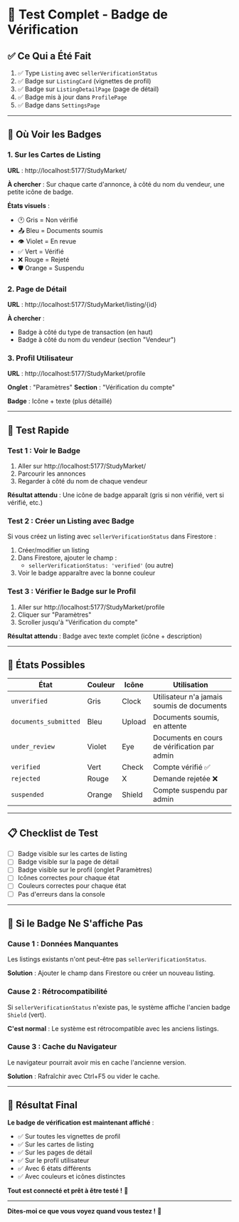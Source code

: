 # 🧪 Test Complet - Badge de Vérification

## ✅ Ce Qui a Été Fait

1. ✅ Type `Listing` avec `sellerVerificationStatus`
2. ✅ Badge sur `ListingCard` (vignettes de profil)
3. ✅ Badge sur `ListingDetailPage` (page de détail)
4. ✅ Badge mis à jour dans `ProfilePage`
5. ✅ Badge dans `SettingsPage`

---

## 🎯 Où Voir les Badges

### 1. Sur les Cartes de Listing
**URL** : http://localhost:5177/StudyMarket/

**À chercher** : Sur chaque carte d'annonce, à côté du nom du vendeur, une petite icône de badge.

**États visuels** :
- 🕐 Gris = Non vérifié
- 📤 Bleu = Documents soumis
- 👁️ Violet = En revue
- ✅ Vert = Vérifié
- ❌ Rouge = Rejeté
- 🛡️ Orange = Suspendu

### 2. Page de Détail
**URL** : http://localhost:5177/StudyMarket/listing/{id}

**À chercher** : 
- Badge à côté du type de transaction (en haut)
- Badge à côté du nom du vendeur (section "Vendeur")

### 3. Profil Utilisateur
**URL** : http://localhost:5177/StudyMarket/profile

**Onglet** : "Paramètres"
**Section** : "Vérification du compte"

**Badge** : Icône + texte (plus détaillé)

---

## 🧪 Test Rapide

### Test 1 : Voir le Badge
1. Aller sur http://localhost:5177/StudyMarket/
2. Parcourir les annonces
3. Regarder à côté du nom de chaque vendeur

**Résultat attendu** : Une icône de badge apparaît (gris si non vérifié, vert si vérifié, etc.)

### Test 2 : Créer un Listing avec Badge
Si vous créez un listing avec `sellerVerificationStatus` dans Firestore :

1. Créer/modifier un listing
2. Dans Firestore, ajouter le champ :
   - `sellerVerificationStatus: 'verified'` (ou autre)
3. Voir le badge apparaître avec la bonne couleur

### Test 3 : Vérifier le Badge sur le Profil
1. Aller sur http://localhost:5177/StudyMarket/profile
2. Cliquer sur "Paramètres"
3. Scroller jusqu'à "Vérification du compte"

**Résultat attendu** : Badge avec texte complet (icône + description)

---

## 🎨 États Possibles

| État | Couleur | Icône | Utilisation |
|------|---------|-------|-------------|
| `unverified` | Gris | Clock | Utilisateur n'a jamais soumis de documents |
| `documents_submitted` | Bleu | Upload | Documents soumis, en attente |
| `under_review` | Violet | Eye | Documents en cours de vérification par admin |
| `verified` | Vert | Check | Compte vérifié ✅ |
| `rejected` | Rouge | X | Demande rejetée ❌ |
| `suspended` | Orange | Shield | Compte suspendu par admin |

---

## 📋 Checklist de Test

- [ ] Badge visible sur les cartes de listing
- [ ] Badge visible sur la page de détail
- [ ] Badge visible sur le profil (onglet Paramètres)
- [ ] Icônes correctes pour chaque état
- [ ] Couleurs correctes pour chaque état
- [ ] Pas d'erreurs dans la console

---

## 🐛 Si le Badge Ne S'affiche Pas

### Cause 1 : Données Manquantes
Les listings existants n'ont peut-être pas `sellerVerificationStatus`.

**Solution** : Ajouter le champ dans Firestore ou créer un nouveau listing.

### Cause 2 : Rétrocompatibilité
Si `sellerVerificationStatus` n'existe pas, le système affiche l'ancien badge `Shield` (vert).

**C'est normal** : Le système est rétrocompatible avec les anciens listings.

### Cause 3 : Cache du Navigateur
Le navigateur pourrait avoir mis en cache l'ancienne version.

**Solution** : Rafraîchir avec Ctrl+F5 ou vider le cache.

---

## 🎉 Résultat Final

**Le badge de vérification est maintenant affiché** :
- ✅ Sur toutes les vignettes de profil
- ✅ Sur les cartes de listing
- ✅ Sur les pages de détail
- ✅ Sur le profil utilisateur
- ✅ Avec 6 états différents
- ✅ Avec couleurs et icônes distinctes

**Tout est connecté et prêt à être testé !** 🚀

---

**Dites-moi ce que vous voyez quand vous testez !** 🧪

